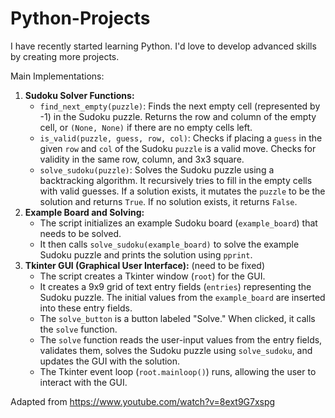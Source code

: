 # Python-Projects
I have recently started learning Python. I'd love to develop advanced skills by creating more projects.

Main Implementations:
1. **Sudoku Solver Functions:**
    - `find_next_empty(puzzle)`: Finds the next empty cell (represented by -1) in the Sudoku puzzle. Returns the row and column of the empty cell, or `(None, None)` if there are no empty cells left.
    - `is_valid(puzzle, guess, row, col)`: Checks if placing a `guess` in the given `row` and `col` of the Sudoku `puzzle` is a valid move. Checks for validity in the same row, column, and 3x3 square.
    - `solve_sudoku(puzzle)`: Solves the Sudoku puzzle using a backtracking algorithm. It recursively tries to fill in the empty cells with valid guesses. If a solution exists, it mutates the `puzzle` to be the solution and returns `True`. If no solution exists, it returns `False`.
2. **Example Board and Solving:**
    - The script initializes an example Sudoku board (`example_board`) that needs to be solved.
    - It then calls `solve_sudoku(example_board)` to solve the example Sudoku puzzle and prints the solution using `pprint`.
3. **Tkinter GUI (Graphical User Interface):** (need to be fixed)
    - The script creates a Tkinter window (`root`) for the GUI.
    - It creates a 9x9 grid of text entry fields (`entries`) representing the Sudoku puzzle. The initial values from the `example_board` are inserted into these entry fields.
    - The `solve_button` is a button labeled "Solve." When clicked, it calls the `solve` function.
    - The `solve` function reads the user-input values from the entry fields, validates them, solves the Sudoku puzzle using `solve_sudoku`, and updates the GUI with the solution.
    - The Tkinter event loop (`root.mainloop()`) runs, allowing the user to interact with the GUI.
  
Adapted from https://www.youtube.com/watch?v=8ext9G7xspg
